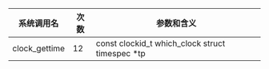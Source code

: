 | 系统调用名 | 次数 | 参数和含义 |
|------------|------|------------|
| clock_gettime | 12 | const clockid_t which_clock struct timespec *tp |
